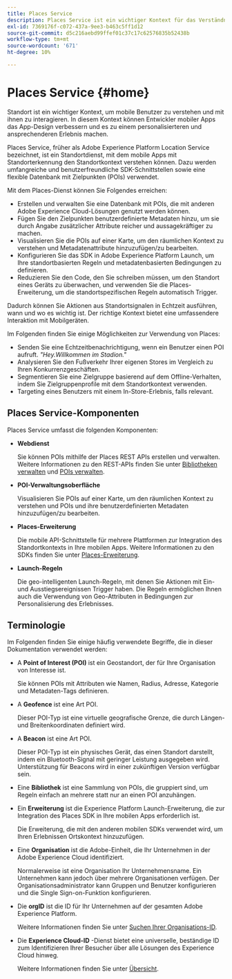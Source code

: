 ```yaml
---
title: Places Service
description: Places Service ist ein wichtiger Kontext für das Verständnis der Interaktion mobiler Benutzer. In diesem Kontext können Entwickler mobiler Apps das App-Design verbessern und es zu einem personalisierteren und ansprechenderen Erlebnis machen.
exl-id: 7369176f-c072-437a-9ee3-b463c5ff1d12
source-git-commit: d5c216aebd99ffef01c37c17c62576835b52438b
workflow-type: tm+mt
source-wordcount: '671'
ht-degree: 10%

---
```


# Places Service {#home}

Standort ist ein wichtiger Kontext, um mobile Benutzer zu verstehen und mit ihnen zu interagieren. In diesem Kontext können Entwickler mobiler Apps das App-Design verbessern und es zu einem personalisierteren und ansprechenderen Erlebnis machen.

Places Service, früher als Adobe Experience Platform Location Service bezeichnet, ist ein Standortdienst, mit dem mobile Apps mit Standorterkennung den Standortkontext verstehen können. Dazu werden umfangreiche und benutzerfreundliche SDK-Schnittstellen sowie eine flexible Datenbank mit Zielpunkten (POIs) verwendet.

Mit dem Places-Dienst können Sie Folgendes erreichen:

* Erstellen und verwalten Sie eine Datenbank mit POIs, die mit anderen Adobe Experience Cloud-Lösungen genutzt werden können.
* Fügen Sie den Zielpunkten benutzerdefinierte Metadaten hinzu, um sie durch Angabe zusätzlicher Attribute reicher und aussagekräftiger zu machen.
* Visualisieren Sie die POIs auf einer Karte, um den räumlichen Kontext zu verstehen und Metadatenattribute hinzuzufügen/zu bearbeiten.
* Konfigurieren Sie das SDK in Adobe Experience Platform Launch, um Ihre standortbasierten Regeln und metadatenbasierten Bedingungen zu definieren.
* Reduzieren Sie den Code, den Sie schreiben müssen, um den Standort eines Geräts zu überwachen, und verwenden Sie die Places-Erweiterung, um die standortspezifischen Regeln automatisch Trigger.

Dadurch können Sie Aktionen aus Standortsignalen in Echtzeit ausführen, wann und wo es wichtig ist. Der richtige Kontext bietet eine umfassendere Interaktion mit Mobilgeräten.

Im Folgenden finden Sie einige Möglichkeiten zur Verwendung von Places:

* Senden Sie eine Echtzeitbenachrichtigung, wenn ein Benutzer einen POI aufruft. *&quot;Hey.Willkommen im Stadion.&quot;*
* Analysieren Sie den Fußverkehr Ihrer eigenen Stores im Vergleich zu Ihren Konkurrenzgeschäften.
* Segmentieren Sie eine Zielgruppe basierend auf dem Offline-Verhalten, indem Sie Zielgruppenprofile mit dem Standortkontext verwenden.
* Targeting eines Benutzers mit einem In-Store-Erlebnis, falls relevant.

## Places Service-Komponenten

Places Service umfasst die folgenden Komponenten:

* **Webdienst**

  Sie können POIs mithilfe der Places REST APIs erstellen und verwalten. Weitere Informationen zu den REST-APIs finden Sie unter [Bibliotheken verwalten](/help/web-service-api/api-usage/manage-libraries/manage-libraries.md) und [POIs verwalten](/help/web-service-api/api-usage/manage-pois/manage-pois.md).

* **POI-Verwaltungsoberfläche**

  Visualisieren Sie POIs auf einer Karte, um den räumlichen Kontext zu verstehen und POIs und ihre benutzerdefinierten Metadaten hinzuzufügen/zu bearbeiten.

* **Places-Erweiterung**

  Die mobile API-Schnittstelle für mehrere Plattformen zur Integration des Standortkontexts in Ihre mobilen Apps. Weitere Informationen zu den SDKs finden Sie unter [Places-Erweiterung](/help/places-ext-aep-sdks/places-extension/places-extension.md).

* **Launch-Regeln**

  Die geo-intelligenten Launch-Regeln, mit denen Sie Aktionen mit Ein- und Ausstiegsereignissen Trigger haben. Die Regeln ermöglichen Ihnen auch die Verwendung von Geo-Attributen in Bedingungen zur Personalisierung des Erlebnisses.

## Terminologie

Im Folgenden finden Sie einige häufig verwendete Begriffe, die in dieser Dokumentation verwendet werden:

* A **Point of Interest (POI)** ist ein Geostandort, der für Ihre Organisation von Interesse ist.

  Sie können POIs mit Attributen wie Namen, Radius, Adresse, Kategorie und Metadaten-Tags definieren.

* A **Geofence** ist eine Art POI.

  Dieser POI-Typ ist eine virtuelle geografische Grenze, die durch Längen- und Breitenkoordinaten definiert wird.

* A **Beacon** ist eine Art POI.

  Dieser POI-Typ ist ein physisches Gerät, das einen Standort darstellt, indem ein Bluetooth-Signal mit geringer Leistung ausgegeben wird. Unterstützung für Beacons wird in einer zukünftigen Version verfügbar sein.

* Eine **Bibliothek** ist eine Sammlung von POIs, die gruppiert sind, um Regeln einfach an mehrere statt nur an einen POI anzuhängen.

* Ein **Erweiterung** ist die Experience Platform Launch-Erweiterung, die zur Integration des Places SDK in Ihre mobilen Apps erforderlich ist.

  Die Erweiterung, die mit den anderen mobilen SDKs verwendet wird, um Ihren Erlebnissen Ortskontext hinzuzufügen.

* Eine **Organisation** ist die Adobe-Einheit, die Ihr Unternehmen in der Adobe Experience Cloud identifiziert.

  Normalerweise ist eine Organisation Ihr Unternehmensname. Ein Unternehmen kann jedoch über mehrere Organisationen verfügen. Der Organisationsadministrator kann Gruppen und Benutzer konfigurieren und die Single Sign-on-Funktion konfigurieren.

* Die **orgID** ist die ID für Ihr Unternehmen auf der gesamten Adobe Experience Platform.

  Weitere Informationen finden Sie unter [Suchen Ihrer Organisations-ID](https://forums.adobe.com/thread/2339895).

* Die **Experience Cloud-ID** -Dienst bietet eine universelle, beständige ID zum Identifizieren Ihrer Besucher über alle Lösungen des Experience Cloud hinweg.

  Weitere Informationen finden Sie unter [Übersicht](https://experienceleague.adobe.com/docs/id-service/using/intro/overview.html?lang=de).
